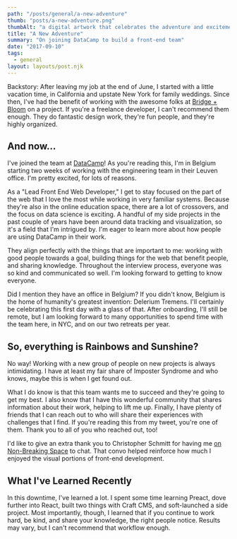 ```yaml
---
path: "/posts/general/a-new-adventure"
thumb: "posts/a-new-adventure.png"
thumbAlt: "a digital artwork that celebrates the adventure and excitement of data science using a graphic tablet and a vibrant, colorful palette that reflects the dynamic and ever-changing nature of the field. Use a composition that incorporates elements of technology and futuristic design, and incorporate references to data visualization and analysis to highlight the importance of data-driven decision making. Use lighting to create a sense of depth and perspective that emphasizes the vast potential of data science --v 5 --ar 3:2"
title: "A New Adventure"
summary: "On joining DataCamp to build a front-end team"
date: "2017-09-10"
tags:
  - general
layout: layouts/post.njk
---
```


Backstory: After leaving my job at the end of June, I started with a little vacation time, in California and upstate New York for family weddings. Since then, I've had the benefit of working with the awesome folks at [Bridge + Bloom](http://www.bridgeandbloom.com/) on a project. If you're a freelance developer, I can't recommend them enough. They do fantastic design work, they're fun people, and they're highly organized.

## And now...

I've joined the team at [DataCamp](https://www.datacamp.com/)! As you're reading this, I'm in Belgium starting two weeks of working with the engineering team in their Leuven office. I'm pretty excited, for lots of reasons.

As a "Lead Front End Web Developer," I get to stay focused on the part of the web that I love the most while working in very familiar systems. Because they're also in the online education space, there are a lot of crossovers, and the focus on data science is exciting. A handful of my side projects in the past couple of years have been around data tracking and visualization, so it's a field that I'm intrigued by. I'm eager to learn more about how people are using DataCamp in their work.

They align perfectly with the things that are important to me: working with good people towards a goal, building things for the web that benefit people, and sharing knowledge. Throughout the interview process, everyone was so kind and communicated so well. I'm looking forward to getting to know everyone.

Did I mention they have an office in Belgium? If you didn't know, Belgium is the home of humanity's greatest invention: Delerium Tremens. I'll certainly be celebrating this first day with a glass of that. After onboarding, I'll still be remote, but I am looking forward to many opportunities to spend time with the team here, in NYC, and on our two retreats per year.

## So, everything is Rainbows and Sunshine?

No way! Working with a new group of people on new projects is always intimidating. I have at least my fair share of Imposter Syndrome and who knows, maybe this is when I get found out.

What I do know is that this team wants me to succeed and they're going to get my best. I also know that I have this wonderful community that shares information about their work, helping to lift me up. Finally, I have plenty of friends that I can reach out to who will share their experiences with challenges that I find. If you're reading this from my tweet, you're one of them. Thank you to all of you who reached out, too!

I'd like to give an extra thank you to Christopher Schmitt for having me [on Non-Breaking Space](https://goodstuff.fm/nbsp/127) to chat. That convo helped reinforce how much I enjoyed the visual portions of front-end development.

## What I've Learned Recently

In this downtime, I've learned a lot. I spent some time learning Preact, dove further into React, built two things with Craft CMS, and soft-launched a side project. Most importantly, though, I learned that if you continue to work hard, be kind, and share your knowledge, the right people notice. Results may vary, but I can't recommend that workflow enough.
